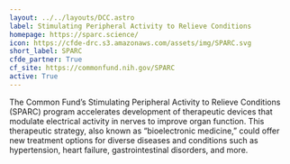 ```yaml
---
layout: ../../layouts/DCC.astro
label: Stimulating Peripheral Activity to Relieve Conditions
homepage: https://sparc.science/
icon: https://cfde-drc.s3.amazonaws.com/assets/img/SPARC.svg
short_label: SPARC
cfde_partner: True
cf_site: https://commonfund.nih.gov/SPARC
active: True
---
```

The Common Fund’s Stimulating Peripheral Activity to Relieve Conditions (SPARC) program accelerates development of therapeutic devices that modulate electrical activity in nerves to improve organ function. This therapeutic strategy, also known as “bioelectronic medicine,” could offer new treatment options for diverse diseases and conditions such as hypertension, heart failure, gastrointestinal disorders, and more.